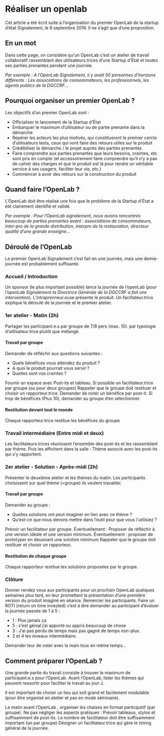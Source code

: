 # Réaliser un openlab

Cet article a été écrit suite à l’organisation du premier OpenLab de la startup d’état Signalement, le 6 septembre 2018. Il ne s’agit que d’une proposition.

## En un mot

Dans cette page, on considère qu'un OpenLab c’est un atelier de travail collaboratif rassemblant des utilisateurs.trices d’une Startup d'État et toutes ses parties prenantes pendant une journée.

_Par exemple : A l’OpenLab Signalement, ii y avait 50 personnes d’horizons différents : Les associations de consommateurs, les professionnels, les agents publics de la DGCCRF..._

## Pourquoi organiser un premier OpenLab ?

Les objectifs d’un premier OpenLab sont :

* Officialiser le lancement de la Startup d'État  
* Embarquer le maximum d’utilisateur ou de partie prenante dans la démarche
* Repérer les acteurs les plus motivés, qui constitueront le premier cercle d’utilisateurs tests, ceux qui vont faire des retours utiles sur le produit
* Crédibiliser la démarche / le projet auprès des parties prenantes
* Faire comprendre aux parties prenantes que leurs besoins, craintes, etc sont pris en compte \(et accessoirement faire comprendre qu’il n’y a pas de cahier des charges et que le produit est là pour rendre un véritable service à ses usagers, faciliter leur vie, etc.\)
* Commencer à avoir des retours sur la construction du produit

## Quand faire l’OpenLab ?

L’OpenLab doit être réalisé une fois que le problème de la Startup d'État a été clairement identifié et validé.

_Par exemple : Pour l’OpenLab signalement, nous avions rencontrés beaucoup de parties prenantes avant : associations de consommateurs, inter-pro de la grande distribution, interpro de la restauration, directeur qualité d’une grande enseigne..._

## Déroulé de l’OpenLab

Le premier OpenLab Signalement c’est fait en une journée, mais une demie-journée est probablement suffisante.

### Accueil / Introduction

Un sponsor \(le plus important possible\) lance la journée de l’openLab \(_pour l’openLab Signalement la Directrice Générale de la DGCCRF a fait une intervention_\). L’intraprenneur.euse présente le produit. Un faciltateur.trice explique le déroulé de la journée et le premier atelier.

### 1er atelier  - Matin \(2h\)

Partager les participant.e.s par groupe de 7/8 pers \(max. 10\). par typologie d’utilisateur.trice plutôt que mélangé.

#### Travail par groupe

Demander de réfléchir aux questions suivantes :

* Quels bénéfices vous attendez du produit ? 
* A quoi le produit pourrait vous  servir ? 
* Quelles sont vos craintes ?

Fournir un espace avec Post-its et tableau. Si possible un facilitateur.trice par groupe \(ou pour deux groupes\) Rappeler que le groupe doit restituer et choisir un rapporteur.trice. Demander de noter un bénéfice par post-it. Si trop de bénéfices \(Plus 10\), demander au groupe d’en sélectionner.

#### Restitution devant tout le monde

Chaque rapporteur.trice restitue les bénéfices du groupe

### Travail intermédiaire \(Entre midi et deux\)

Les facilitateurs.trices réunissent l’ensemble des post-its et les rassemblent par thème. Puis les affichent dans la salle : Thème associé avec les post-its qui s’y rapportent.

### 2er atelier  - Solution - Après-midi \(2h\)

Présenter le deuxième atelier et les thèmes du matin. Les participants choisissent sur quel thème \(=groupe\) ils veulent travailler.

#### Travail par groupe

Demander au groupe :

* Quelles solutions ont peut imaginer en lien avec ce thème ?
* Qu’est-ce que nous devons mettre dans l’outil pour que vous l'utilisiez ?

Prévoir un facilitateur par groupe. Éventuellement : Proposer de réfléchir à une version idéale et une version minimum. Éventuellement : proposer de prototyper en dessinant une solution minimum Rappeler que le groupe doit restituer et choisir un rapporteur.

#### Restitution de chaque groupe

Chaque rapporteur restitue les solutions proposées par le groupe.

### Clôture

Donner rendez vous aux participants pour un prochain OpenLab quelques semaines plus tard, en leur promettant la présentation d’une première version du produit imaginé en séance. Remercier les participants. Faire un ROTI \(return on time invested\) c’est à dire demander au participant d’évaluer la journée passée de 1 à 5 :

* 1 : Plus jamais ça
* 5 : c’est génial j’ai apporté ou appris beaucoup de chose
* 3 : J’ai pas perdu de temps mais pas gagné de temps non-plus 
* 2 et 4 les niveaux intermédiaire.

Demander leur de voter avec la main tous en même temps…

## Comment préparer l’OpenLab ?

Une grande partie du travail consiste à trouver le maximum de participant.e.s pour l’OpenLab. Avant l’OpenLab, lister les thèmes qui peuvent ressortir pour faciliter le travail au jour J.

Il est important de choisir un lieu qui soit grand et facilement modulable \(pour être organisé en atelier et pas en mode séminaire\).

Le matin avant l’OpenLab , organiser les chaises en format participatif \(par groupe\). Ne pas négliger les aspects pratiques : Prévoir tableaux, stylos et suffisamment de post-its. Le nombre de facilitateur doit être suffisamment important \(un par groupe\) Désigner un facilitateur.trice qui gère le timing général de la journée.

